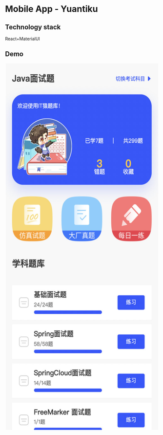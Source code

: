 # Mobile App - Yuantiku

## Technology stack

React+MaterialUI

## Demo


<div align=center><img width="500" height="1200" src="https://github.com/RicardoChaseCo/Network-Question-Bank-Mobile-App-React/blob/main/demo.jpg"/></div>
